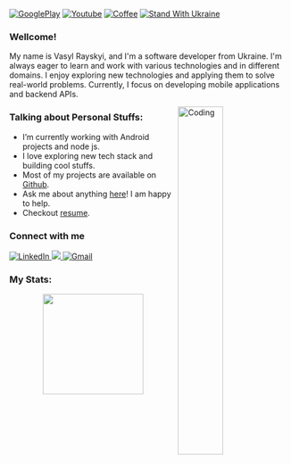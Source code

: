 [![GooglePlay][gp-shield]][gp-url] [![Youtube][youtube-shield]][youtube-url] [![Coffee][coffee-shield]][coffee-url] [![Stand With Ukraine][stand-with-ukraine]][stand-with-ukraine-url]

### Wellcome!

My name is Vasyl Rayskyi, and I'm a software developer from Ukraine. I'm always eager to learn and work with various technologies and in different domains. I enjoy exploring new technologies and applying them to solve real-world problems. Currently, I focus on developing mobile applications and backend APIs.

<img align="right" width="40%" src="https://www.mygo.ge/uploads/blog/1584023795.jpg" alt="Coding">

### Talking about Personal Stuffs:

- I’m currently working with Android projects and node js.
- I love exploring new tech stack and building cool stuffs.
- Most of my projects are available on [Github](https://github.com/Tiarait).
- Ask me about anything [here](https://github.com/Tiarait/Tiarait/issues)! I am happy to help.
- Checkout [resume](https://github.com/Tiarait/Tiarait/blob/main/resume.pdf).

###  Connect with me 

<p align="left">
<a href="https://www.linkedin.com/in/Tiarait/" target="_blank">
<img alt="LinkedIn" src="https://img.shields.io/badge/linkedin%20-%230077B5.svg?&style=for-the-badge&logo=linkedin&logoColor=white"/>
</a>
<a href="https://t.me/tiardev" target="_blank">
<img src="https://img.shields.io/badge/Telegram-gray?style=for-the-badge&logo=telegram&logoColor=white" />
</a>
<a href="mailto:tiar.develop@gmail.com">
<img alt="Gmail" src="https://img.shields.io/badge/Gmail-D14836?style=for-the-badge&logo=gmail&logoColor=white" />
</a>
</p> 

### My Stats:

<p align="center">
<img height="180em" src="https://github-readme-stats.vercel.app/api?username=Tiarait&show_icons=true&theme=github_dark&hide_border=true&date_format=M%20j%5B%2C%20Y%5D&&count_private=true" />

</p>



[linkedin-url]: https://linkedin.com/in/tiarait
[linkedin-shield]: https://img.shields.io/badge/-LinkedIn-black.svg?style=for-the-badge&logo=linkedin&colorB=555
[version-shield]: https://img.shields.io/badge/Version-1.0.23-blue?style=for-the-badge
[gp-shield]: https://img.shields.io/badge/-GooglePlay-black.svg?style=for-the-badge&logo=googlePlay&colorB=darkgreen
[gp-url]: https://play.google.com/store/apps/dev?id=4630324141005225998
[youtube-shield]: https://img.shields.io/badge/-YOUTUBE-red.svg?style=for-the-badge&logo=youtube&colorB=red
[youtube-url]: https://www.youtube.com/@tiardev

[coffee-shield]: https://img.shields.io/badge/-Bye_me_a_coffee-red.svg?style=for-the-badge&logo=buymeacoffee&colorB=grey
[coffee-url]: https://www.buymeacoffee.com/tiarapps

[stand-with-ukraine]: https://img.shields.io/badge/Stand_With-Ukraine-yellow?style=for-the-badge&labelColor=blue
[stand-with-ukraine-url]: https://vshymanskyy.github.io/StandWithUkraine
